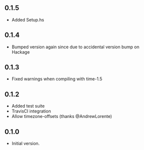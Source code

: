 0.1.5
-----

* Added Setup.hs

0.1.4
-----

* Bumped version again since due to accidental version bump on Hackage


0.1.3
-----

* Fixed warnings when compiling with time-1.5


0.1.2
-----

* Added test suite
* TravisCI integration
* Allow timezone-offsets (thanks @AndrewLorente)


0.1.0
-----

* Initial version.
